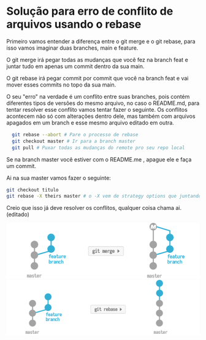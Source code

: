 
# Solução para erro de conflito de arquivos usando o rebase

Primeiro vamos entender a diferença entre o git merge e o git rebase, para isso vamos imaginar duas branches, main e feature.

O git merge irá pegar todas as mudanças que você fez na branch feat e juntar tudo em apenas um commit dentro da sua main. 

O git rebase irá pegar commit por commit que você na branch feat e vai mover esses commits no topo da sua main.

O seu "erro" na verdade é um conflito entre suas branches, pois contém diferentes tipos de versões do mesmo arquivo, no caso o README.md, para tentar resolver esse conflito vamos tentar fazer o seguinte. 
Os conflitos acontecem não só com alterações dentro dele, mas também com arquivos apagados em um branch e esse mesmo arquivo editado em outra.

```bash  
  git rebase --abort # Pare o processo de rebase
  git checkout master # Ir para a branch master
  git pull # Puxar todas as mudanças do remote pro seu repo local
```

Se na branch master você estiver com o README.me , apague ele e faça um commit.

Ai na sua master vamos fazer o seguinte:
```bash
git checkout titulo
git rebase -X theirs master # o -X vem de strategy options que juntando com theirs estamos dizendo que para todos os conflitos que acontecerem iremos manter das mudanças feitas na branch de titulo.
```

Creio que isso já deve resolver os conflitos, qualquer coisa chama ai. (editado)


<img src="git-merge-graphic.png">
<img src="git-rebase-graphic.png">
